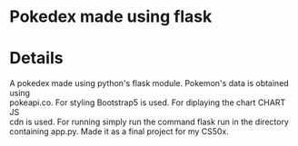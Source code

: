 # Pokedex made using flask

<h1>Details</h1>
A pokedex made using python's flask module. Pokemon's data is obtained using<br>
pokeapi.co. For styling Bootstrap5 is used. For diplaying the chart CHART JS<br>
cdn is used. For running simply run the command flask run in the directory<br>
containing app.py. Made it as a final project for my CS50x.
